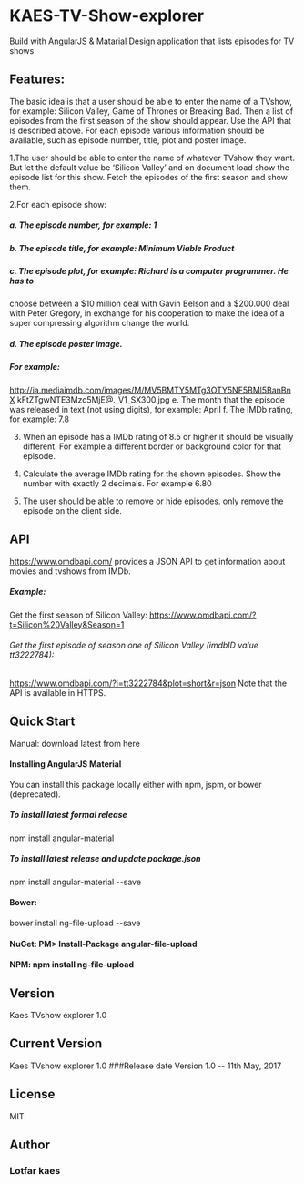 # KAES-TV-Show-explorer
Build with AngularJS & Matarial Design application that lists episodes for TV shows. 
## Features: 
The basic idea is that a user should be able to enter the name of a TVshow,
for example: Silicon Valley, Game of Thrones or Breaking Bad. Then a list of episodes from the first season of the show should appear. 
Use the API that is described above. For each episode various information should be available, such as episode number, title, plot and poster image.

1.The user should be able to enter the name of whatever TVshow
they want. But let the default value be ‘Silicon Valley’ and on document load show the episode list for this show. Fetch the episodes of the first season and show them.

2.For each episode show:
##### a. The episode number, for example: 1
##### b. The episode title, for example: Minimum Viable Product
##### c. The episode plot, for example: Richard is a computer programmer. He has to
choose between a $10 million deal with Gavin Belson and a $200.000 deal
with Peter Gregory, in exchange for his cooperation to make the idea of a
super compressing algorithm change the world.
##### d. The episode poster image.
##### For example:
http://ia.mediaimdb.com/images/M/MV5BMTY5MTg3OTY5NF5BMl5BanBnX
kFtZTgwNTE3Mzc5MjE@._V1_SX300.jpg
e. The month that the episode was released in text (not using digits), for
example: April
f. The IMDb rating, for example: 7.8

3. When an episode has a IMDb rating of 8.5 or higher it should be visually different. For example a different border or background color for that episode.

4. Calculate the average IMDb rating for the shown episodes. Show the number with exactly 2 decimals. For example 6.80

5. The user should be able to remove or hide episodes. only remove the episode on the client side.

## API
https://www.omdbapi.com/ provides a JSON API to get information
about movies and tvshows from IMDb.
##### Example:
Get the first season of Silicon Valley:
https://www.omdbapi.com/?t=Silicon%20Valley&Season=1
###### Get the first episode of season one of Silicon Valley (imdbID value tt3222784):
https://www.omdbapi.com/?i=tt3222784&plot=short&r=json
Note that the API is available in HTTPS.

## Quick Start 
Manual: download latest from here 
#### Installing AngularJS Material
You can install this package locally either with npm, jspm, or bower (deprecated).
##### To install latest formal release 
npm install angular-material
##### To install latest release and update package.json
npm install angular-material --save
#### Bower:
bower install ng-file-upload --save
#### NuGet: PM> Install-Package angular-file-upload
#### NPM: npm install ng-file-upload

## Version
Kaes TVshow explorer 1.0

## Current Version
Kaes TVshow explorer 1.0
###Release date Version 1.0 -- 11th May, 2017

## License

MIT

## Author

### Lotfar kaes 

